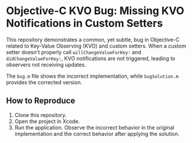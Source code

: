 # Objective-C KVO Bug: Missing KVO Notifications in Custom Setters

This repository demonstrates a common, yet subtle, bug in Objective-C related to Key-Value Observing (KVO) and custom setters.  When a custom setter doesn't properly call `willChangeValueForKey:` and `didChangeValueForKey:`, KVO notifications are not triggered, leading to observers not receiving updates.

The `bug.m` file shows the incorrect implementation, while `bugSolution.m` provides the corrected version.

## How to Reproduce
1. Clone this repository.
2. Open the project in Xcode.
3. Run the application. Observe the incorrect behavior in the original implementation and the correct behavior after applying the solution.